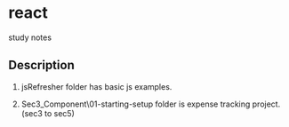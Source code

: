 # react
study notes

## Description

1. jsRefresher folder has basic js examples.

2. Sec3_Component\01-starting-setup folder is expense tracking project. (sec3 to sec5)
